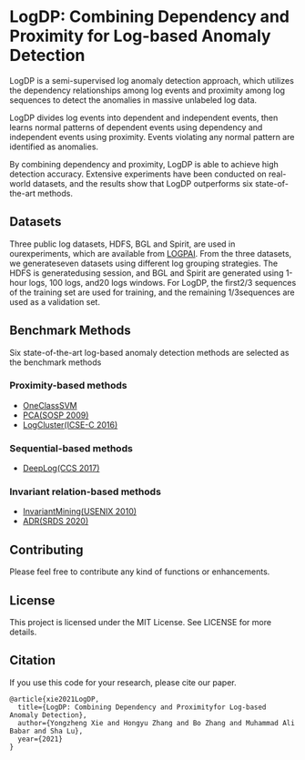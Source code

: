 # LogDP: Combining Dependency and Proximity for Log-based Anomaly Detection
LogDP is a semi-supervised log anomaly detection approach, which utilizes the dependency relationships among log events and proximity among log sequences to detect the anomalies in massive unlabeled log data. 

LogDP divides log events into dependent and independent events, then learns normal patterns of dependent events using dependency and independent events using proximity. Events violating any normal pattern are identified as anomalies. 

By combining dependency and proximity, LogDP is able to achieve high detection accuracy. Extensive experiments have been conducted on real-world datasets, and the results show that LogDP outperforms six state-of-the-art methods.

## Datasets

Three public log datasets, HDFS, BGL and Spirit, are used in ourexperiments, which are available from [LOGPAI](https://github.com/logpai). From the three datasets, we generateseven datasets using different log grouping strategies. The HDFS is generatedusing session, and BGL and Spirit are generated using 1-hour logs, 100 logs, and20 logs windows. For LogDP, the first2/3 sequences of the training set are used for training, and the remaining 1/3sequences are used as a validation set.

## Benchmark Methods

Six state-of-the-art log-based anomaly detection methods  are  selected  as  the  benchmark  methods

### Proximity-based methods
+ [OneClassSVM](https://direct.mit.edu/neco/article-abstract/13/7/1443/6529)
+ [PCA(SOSP 2009)](https://dl.acm.org/doi/abs/10.1145/1629575.1629587)
+ [LogCluster(ICSE-C 2016)](https://ieeexplore.ieee.org/abstract/document/7883294)
### Sequential-based methods
+ [DeepLog(CCS 2017)](https://dl.acm.org/doi/abs/10.1145/3133956.3134015)
### Invariant relation-based methods
+ [InvariantMining(USENIX 2010)](https://www.usenix.org/event/atc10/tech/full_papers/Lou.pdf)
+ [ADR(SRDS 2020)](https://ieeexplore.ieee.org/abstract/document/9252062)


## Contributing
Please feel free to contribute any kind of functions or enhancements.

## License
This project is licensed under the MIT License. See LICENSE for more details.


## Citation
If you use this code for your research, please cite our paper.
```
@article{xie2021LogDP,
  title={LogDP: Combining Dependency and Proximityfor Log-based Anomaly Detection},
  author={Yongzheng Xie and Hongyu Zhang and Bo Zhang and Muhammad Ali Babar and Sha Lu},
  year={2021}
}
```
